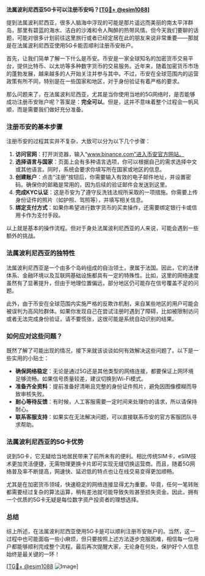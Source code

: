**法属波利尼西亚5G卡可以注册币安吗？[[TG💪+ @esim1088](https://t.me/s/esim1088)]**

提到法属波利尼西亚，很多人脑海中浮现的可能是那片遥远而美丽的南太平洋群岛，那里有碧蓝的海水、洁白的沙滩和令人陶醉的热带风情。但今天我们要聊的话题，可能对很多计划前往这里旅行或者已经定居在此的朋友来说非常重要——那就是在法属波利尼西亚使用5G卡能否顺利注册币安账户。

首先，让我们简单了解一下什么是币安。币安是一家全球知名的加密货币交易平台，提供比特币、以太坊等多种数字货币的交易服务。近年来，随着加密货币市场的蓬勃发展，越来越多的人开始关注并参与其中。不过，币安在全球范围内的运营政策有所不同，特别是在一些国家和地区，对于身份验证有着严格的要求。

那么问题来了，在法属波利尼西亚，尤其是当你使用当地的5G网络时，是否能够成功注册币安账户呢？答案是：**完全可以**。但是，这并不意味着整个过程会一帆风顺，而是需要我们做好充分准备。

### 注册币安的基本步骤

注册币安的过程其实并不复杂，大致可以分为以下几个步骤：

1. **访问官网**：打开浏览器，输入“www.binance.com”进入币安官方网站。
2. **选择语言与国家**：页面上会有多种语言选项，你可以根据自己的需求选择中文或其他语言。同时，系统会要求你填写所在国家或地区的信息。
3. **创建账户**：点击“注册”按钮后，你需要输入有效的电子邮件地址，并设置密码。确保你的邮箱是常用的，因为后续的验证邮件会发送到这里。
4. **完成KYC认证**：这是币安为了遵守反洗钱法规所采取的一项措施。你需要上传身份证件的照片（如护照、驾照等），并填写相关信息。
5. **绑定支付方式**：如果你希望进行数字货币的买卖操作，还需要绑定银行卡或信用卡作为支付手段。

以上就是基本的操作流程。但对于身处法属波利尼西亚的人来说，可能会遇到一些额外的挑战。

### 法属波利尼西亚的独特性

法属波利尼西亚是一个由多个岛屿组成的自治领土，隶属于法国。因此，它的法律体系、金融环境以及互联网基础设施都具有一定的特殊性。比如，这里的网络速度虽然有了显著提升，但由于地理位置偏远，部分地区仍可能存在信号覆盖不足的问题。

此外，由于币安在全球范围内实施严格的反欺诈机制，来自某些地区的用户可能会被误判为高风险群体。如果你发现自己在尝试注册时遇到了障碍，比如被限制访问或者无法完成身份验证，请不要慌张，这很可能是系统自动识别的结果。

### 如何应对这些问题？

既然了解了可能出现的情况，接下来就该谈谈如何有效解决这些问题了。以下是一些实用的小贴士：

- **确保网络稳定**：无论是通过5G还是其他类型的网络连接，都要保证上网环境足够流畅。如果信号质量较差，建议切换到Wi-Fi模式。
- **准备齐全资料**：提前准备好清晰且完整的身份证件照片，避免因图像模糊而导致审核失败。
- **耐心等待反馈**：有时候，人工客服需要一定时间来处理你的请求，所以请保持耐心。
- **联系客服支持**：如果实在无法解决问题，可以直接联系币安的官方客服团队寻求帮助。

### 法属波利尼西亚的5G卡优势

说到5G卡，它无疑给当地居民带来了前所未有的便利。相比传统SIM卡，eSIM技术更加灵活便捷，无需物理更换卡片即可实现无缝切换运营商。而且，随着5G网络普及率不断提高，网速快、延迟低的特点也让在线交易变得更加顺畅。

尤其是在加密货币领域，快速稳定的网络连接显得尤为重要。毕竟，任何一笔转账都需要经过复杂的算法运算，稍有差池就可能导致失败甚至损失资金。因此，拥有一个优质的5G卡无疑是每位数字资产投资者的理想选择。

### 总结

综上所述，在法属波利尼西亚使用5G卡是可以顺利注册币安账户的。当然，这一过程中也可能面临一些小麻烦，但只要按照上述方法逐步克服困难，相信每一位用户都能够顺利完成整个流程。最后再次提醒大家，无论身在何处，保护好个人信息始终是最关键的一环！

[[TG💪+ @esim1088](https://t.me/s/esim1088) ![Image](https://i.postimg.cc/4NQfJmqS/Snipaste-2025-05-13-00-14-12.png)]